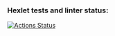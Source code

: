 ### Hexlet tests and linter status:
[![Actions Status](https://github.com/N1kita14/java-project-78/actions/workflows/hexlet-check.yml/badge.svg)](https://github.com/N1kita14/java-project-78/actions)